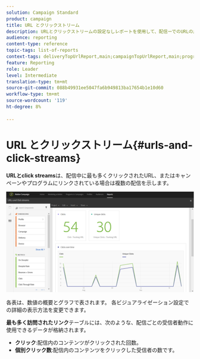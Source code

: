 ```yaml
---
solution: Campaign Standard
product: campaign
title: URL とクリックストリーム
description: URLとクリックストリームの設定なしレポートを使用して、配信ーでのURLの成功を確認します。
audience: reporting
content-type: reference
topic-tags: list-of-reports
context-tags: deliveryTopUrlReport,main;campaignTopUrlReport,main;programTopUrlReport,main
feature: Reporting
role: Leader
level: Intermediate
translation-type: tm+mt
source-git-commit: 088b49931ee5047fa6b949813ba17654b1e10d60
workflow-type: tm+mt
source-wordcount: '119'
ht-degree: 8%

---
```



# URL とクリックストリーム{#urls-and-click-streams}

**URLとclick streams**&#x200B;は、配信中に最も多くクリックされたURL、またはキャンペーンやプログラムにリンクされている場合は複数の配信を示します。

![](assets/delivery_reports_8.png)

各表は、数値の概要とグラフで表されます。 各ビジュアライゼーション設定での詳細の表示方法を変更できます。

**最も多く訪問されたリンク**&#x200B;テーブルには、次のような、配信ごとの受信者動作に使用できるデータが格納されます。

* **クリック**:配信内のコンテンツがクリックされた回数。
* **個別クリック数**:配信内のコンテンツをクリックした受信者の数です。

